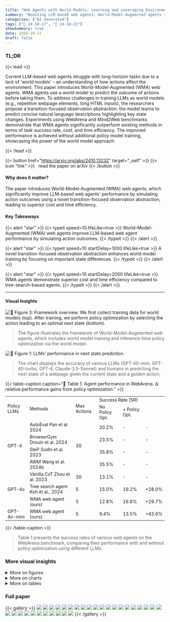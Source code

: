 ```yaml
---
title: "Web Agents with World Models: Learning and Leveraging Environment Dynamics in Web Navigation"
summary: "Boosting LLM-based web agents: World-Model-Augmented agents simulate action outcomes, improving decision-making and efficiency."
categories: ["AI Generated"]
tags: ["🔖 24-10-17", "🤗 24-10-21"]
showSummary: true
date: 2024-10-17
draft: false
---
```


### TL;DR


{{< lead >}}

Current LLM-based web agents struggle with long-horizon tasks due to a lack of 'world models' – an understanding of how actions affect the environment. This paper introduces World-Model-Augmented (WMA) web agents.  WMA agents use a world model to predict the outcome of actions before taking them.  To address challenges in training LLMs as world models (e.g., repetitive webpage elements, long HTML inputs), the researchers propose a transition-focused observation abstraction:  the model learns to predict concise natural language descriptions highlighting key state changes. Experiments using WebArena and Mind2Web benchmarks demonstrate that WMA agents significantly outperform existing methods in terms of task success rate, cost, and time efficiency.  The improved performance is achieved without additional policy model training, showcasing the power of the world model approach.

{{< /lead >}}


{{< button href="https://arxiv.org/abs/2410.13232" target="_self" >}}
{{< icon "link" >}} &nbsp; read the paper on arXiv
{{< /button >}}

#### Why does it matter?
The paper introduces World-Model-Augmented (WMA) web agents, which significantly improve LLM-based web agents' performance by simulating action outcomes using a novel transition-focused observation abstraction, leading to superior cost and time efficiency.
#### Key Takeaways

{{< alert "star" >}}
{{< typeit speed=10 lifeLike=true >}} World-Model-Augmented (WMA) web agents improve LLM-based web agent performance by simulating action outcomes. {{< /typeit >}}
{{< /alert >}}

{{< alert "star" >}}
{{< typeit speed=10 startDelay=1000 lifeLike=true >}} A novel transition-focused observation abstraction enhances world model training by focusing on important state differences. {{< /typeit >}}
{{< /alert >}}

{{< alert "star" >}}
{{< typeit speed=10 startDelay=2000 lifeLike=true >}} WMA agents demonstrate superior cost and time efficiency compared to tree-search-based agents. {{< /typeit >}}
{{< /alert >}}

------
#### Visual Insights



![](figures/figures_4_0.png "🔼 Figure 3: Framework overview. We first collect training data for world models (top). After training, we perform policy optimization by selecting the action leading to an optimal next state (bottom).")

> The figure illustrates the framework of World-Model-Augmented web agents, which includes world model training and inference-time policy optimization via the world model.





![](charts/charts_3_0.png "🔼 Figure 1: LLMs' performance in next state prediction.")

> The chart displays the accuracy of various LLMs (GPT-40-mini, GPT-40-turbo, GPT-4, Claude-3.5-Sonnet) and humans in predicting the next state of a webpage given the current state and a golden action.





{{< table-caption caption="🔽 Table 1: Agent performance in WebArena. Δ: relative performance gains from policy optimization." >}}
<table id='1' style='font-size:14px'><tr><td rowspan="2">Policy LLMs</td><td rowspan="2">Methods</td><td rowspan="2">Max Actions</td><td colspan="2">Success Rate (SR)</td><td rowspan="2"></td></tr><tr><td>No Policy Opt.</td><td>+ Policy Opt.</td></tr><tr><td rowspan="4">GPT-4</td><td>AutoEval Pan et al. 2024</td><td rowspan="4">30</td><td>20.2%</td><td>-</td><td>-</td></tr><tr><td>BrowserGym Drouin et al. 2024</td><td>23.5%</td><td>-</td><td>-</td></tr><tr><td>SteP Sodhi et al. 2023</td><td>35.8%</td><td>-</td><td>-</td></tr><tr><td>AWM Wang et al. 2024b</td><td>35.5%</td><td>-</td><td>-</td></tr><tr><td rowspan="3">GPT-4o</td><td>Vanilla CoT Zhou et al. 2023</td><td>30</td><td>13.1%</td><td>-</td><td>-</td></tr><tr><td>Tree search agent Koh et al., 2024</td><td>5</td><td>15.0%</td><td>19.2%</td><td>+28.0%</td></tr><tr><td>WMA web agent (ours)</td><td>5</td><td>12.8%</td><td>16.6%</td><td>+29.7%</td></tr><tr><td>GPT-4o-mini</td><td>WMA web agent (ours)</td><td>5</td><td>9.4%</td><td>13.5%</td><td>+43.6%</td></tr></table>{{< /table-caption >}}

> Table 1 presents the success rates of various web agents on the WebArena benchmark, comparing their performance with and without policy optimization using different LLMs.



### More visual insights

<details>
<summary>More on figures
</summary>


![](figures/figures_4_1.png "🔼 Figure 3: Framework overview. We first collect training data for world models (top). After training, we perform policy optimization by selecting the action leading to an optimal next state (bottom).")

> The figure illustrates the framework of World-Model-Augmented (WMA) web agents, showing the process of world model training and inference-time policy optimization.


![](figures/figures_6_0.png "🔼 Figure 5: The overview of transition-focused observation abstraction.")

> The figure illustrates the process of transition-focused observation abstraction, highlighting the use of the Hungarian algorithm to identify key differences between consecutive observations and their transformation into free-form natural language descriptions.


![](figures/figures_6_1.png "🔼 Figure 5: The overview of transition-focused observation abstraction.")

> The figure illustrates the transition-focused observation abstraction process, showing how the Hungarian algorithm matches elements between consecutive observations to highlight important state differences, which are then converted into a free-form natural language description by an LLM.


![](figures/figures_6_2.png "🔼 Figure 5: The overview of transition-focused observation abstraction.")

> The figure illustrates the process of transition-focused observation abstraction, showing how the Hungarian algorithm matches elements between consecutive observations and an LLM generates a free-form description highlighting state differences.


![](figures/figures_20_0.png "🔼 Figure 8: Human annotation interface for preliminary analysis I in §3.1.")

> The figure shows the user interface used for human annotation in the preliminary analysis I, where annotators were asked to identify the next state given the current state and an action.


![](figures/figures_20_1.png "🔼 Figure 10: Erroneous example (Counterfactual imagination). The model predicts that specific products (96 TY CITY86 Bmw 740i Limited Collector Hoodie Men's Close; Toyota 86 Bad Institute Monkey Champagne Cup, Volkswagen A9 Bug Pick Dead Red) will appear in the next observation, while this specific page does not list them as the products for sell.")

> The figure shows an example of a counterfactual imagination error in the world model's prediction, where non-existent products are predicted to appear on the next observation.


![](figures/figures_21_0.png "🔼 Figure 11: Erroneous example (Correct yet overly generic statements). “Comprehensive layout")

> The figure shows an example of an erroneous prediction where the model provides overly generic statements instead of specific details about the next state observation.


![](figures/figures_21_1.png "🔼 Figure 12: Erroneous example (Others). The predicted next state (i.e., contributions and activities) is actually several steps further away from the current time step.")

> The figure shows an example of an erroneous prediction made by the world model, where the predicted next state is several steps ahead of the actual next state.


![](figures/figures_22_0.png "🔼 Figure 13: Successful example (Mind2Web). WMA web agent successfully inferences on the Mind2Web benchmark (menards task #0). Using the policy model (i.e., GPT-40), WMA web agent selects the most proper action click [208] by leveraging its learned environment dynamics.")

> The figure shows a successful example of the WMA web agent using a policy model (GPT-40) to select the optimal action (click [208]) on the Mind2Web benchmark (menards task #0) by leveraging its learned environment dynamics.


![](figures/figures_23_0.png "🔼 Figure 5: The overview of transition-focused observation abstraction.")

> The figure illustrates the process of transition-focused observation abstraction, highlighting the steps involved in transforming raw observations into free-form natural language descriptions that emphasize state differences.


</details>



<details>
<summary>More on charts
</summary>


![](charts/charts_3_1.png "🔼 Figure 2: LLMs' performance in action selection (w/ and w/o next states).")

> The chart compares LLMs' performance in differentiating the golden action from negative actions when they are or are not provided with the outcome of each action candidate.


![](charts/charts_5_0.png "🔼 Figure 4: Sequence length distribution of different observation representations.")

> The figure shows the token length distributions of three different observation representations used for training the world models in the paper.


![](charts/charts_9_0.png "🔼 Figure 6: Ablation on the number of sampled actions (k).")

> The chart displays the impact of varying the number of sampled actions (k) during inference-time policy optimization on the success rate of the WMA web agent and a baseline with no exploration.


</details>



<details>
<summary>More on tables
</summary>


{{< table-caption caption="🔽 Table 2: Domain-specific performance of agents using GPT-40-mini as policy models" >}}
<table id='3' style='font-size:14px'><tr><td>Methods / Domains</td><td>Shopping</td><td>CMS</td><td>Reddit</td><td>Gitlab</td><td>Map</td><td>Overall</td></tr><tr><td>Vanilla CoT (max actions = 5)</td><td>18.8%</td><td>8.2%</td><td>5.3%</td><td>3.1%</td><td>11.6%</td><td>9.4%</td></tr><tr><td>WMA web agent (ours)</td><td>19.3%</td><td>11.5%</td><td>7.9%</td><td>8.7%</td><td>22.3%</td><td>13.5%</td></tr><tr><td></td><td>+3%</td><td>+40%</td><td>+49%</td><td>+181%</td><td>+92%</td><td>+44%</td></tr></table>{{< /table-caption >}}

> Table 2 presents the domain-specific performance of agents using GPT-40-mini as policy models, showing the success rate across various domains within the WebArena benchmark and the relative performance gains achieved through policy optimization with world models.


{{< table-caption caption="🔽 Table 3: Success rate on Mind2Web tests using GPT-3.5-Turbo as policy models. EA = element accuracy; EF = element filtering; AF₁ = action F₁; * = results from the original paper." >}}
<table id='1' style='font-size:14px'><tr><td rowspan="2">Methods</td><td colspan="4">Cross-Task</td><td colspan="4">Cross- Website</td><td colspan="4">Cross-Domain</td></tr><tr><td>EA</td><td>AF1</td><td>Step SR</td><td>SR</td><td>EA</td><td>AF1</td><td>Step SR</td><td>SR</td><td>EA</td><td>AF1</td><td>Step SR</td><td>SR</td></tr><tr><td>Synapse*</td><td>34.4%</td><td>-</td><td>30.6%</td><td>2.0%</td><td>28.8%</td><td>-</td><td>23.4%</td><td>1.1%</td><td>29.4%</td><td>-</td><td>25.9%</td><td>1.6%</td></tr><tr><td>HTML-T5-XL*</td><td>60.6%</td><td>81.7%</td><td>57.8%</td><td>10.3%</td><td>47.6%</td><td>71.9%</td><td>42.9%</td><td>5.6%</td><td>50.2%</td><td>74.9%</td><td>48.3%</td><td>5.1%</td></tr><tr><td>MindAct*</td><td>41.6%</td><td>60.6%</td><td>36.2%</td><td>2.0%</td><td>35.8%</td><td>51.1%</td><td>30.1%</td><td>2.0%</td><td>21.6%</td><td>52.8%</td><td>18.6%</td><td>1.0%</td></tr><tr><td>AWM (w/ EF)*</td><td>50.6%</td><td>57.3%</td><td>45.1%</td><td>4.8%</td><td>41.4%</td><td>46.2%</td><td>33.7%</td><td>2.3%</td><td>36.4%</td><td>41.6%</td><td>32.6%</td><td>0.7%</td></tr><tr><td>AWM (w/o EF)</td><td>78.3%</td><td>74.1%</td><td>62.8%</td><td>15.3%</td><td>74.7%</td><td>70.1%</td><td>58.6%</td><td>6.2%</td><td>74.8%</td><td>71.2%</td><td>60.7%</td><td>9.5%</td></tr><tr><td>AWM+WMA (ours)</td><td>79.9%</td><td>75.8%</td><td>67.0%</td><td>25.4%</td><td>75.7%</td><td>72.1%</td><td>61.3%</td><td>8.5%</td><td>75.9%</td><td>72.6%</td><td>63.4%</td><td>10.1%</td></tr></table>{{< /table-caption >}}

> Table 3 presents a comparison of the success rates of various methods on the Mind2Web benchmark, highlighting the performance improvements achieved by incorporating the world model.


{{< table-caption caption="🔽 Table 4: Head-to-head comparison of Tree search agent (results are from Koh et al. (2024)) and ours regarding (i) SR and (ii) API cost, and (iii) inference time. We use GPT-40 for policy models." >}}
<table id='1' style='font-size:16px'><tr><td>Methods</td><td>Shopping</td><td>CMS</td><td>Reddit</td><td>Gitlab</td><td>Map</td><td>API cost</td><td>Inference time (sec)</td></tr><tr><td>Tree search agent</td><td>28.1%</td><td>16.5%</td><td>10.5%</td><td>13.3%</td><td>25.8%</td><td>$2.7</td><td>748.3</td></tr><tr><td>WMA (ours)</td><td>20.8%</td><td>14.3%</td><td>10.5%</td><td>13.3%</td><td>26.8%</td><td>$0.4</td><td>140.3</td></tr></table>{{< /table-caption >}}

> Table 4 compares the performance of the proposed WMA web agent and the Tree search agent in terms of success rate, API cost, and inference time on the WebArena benchmark.


{{< table-caption caption="🔽 Table 5: Results of the ablation study in WebArena." >}}
<table id='3' style='font-size:16px'><tr><td rowspan="2">Settings</td><td colspan="2">World Model</td><td colspan="4">Success Rate (SR)</td></tr><tr><td>Use</td><td>Training</td><td>Shopping</td><td>Gitlab</td><td>Map</td><td>Overall</td></tr><tr><td>w/o next states in reward estimation (§4.2</td><td>X</td><td>X</td><td>28.0%</td><td>6.0%</td><td>19.0%</td><td>18.0%</td></tr><tr><td>w/o training world models (§4 1</td><td></td><td>X</td><td>30.0%</td><td>10.0%</td><td>15.0%</td><td>17.5%</td></tr><tr><td>w/o abstracting observations ($4. T 2</td><td></td><td></td><td>22.0%</td><td>6.0%</td><td>15.0%</td><td>14.5%</td></tr><tr><td>WMA (ours)</td><td></td><td></td><td>32.0%</td><td>14.0%</td><td>21.0%</td><td>22.0%</td></tr></table>{{< /table-caption >}}

> Table 5 presents the ablation study results on WebArena, showing the impact of different components of the proposed World-Model-Augmented (WMA) web agent on success rates across various domains.


{{< table-caption caption="🔽 Table 6: Performance with different value functions." >}}
<table id='10' style='font-size:14px'><tr><td>Function</td><td>Training</td><td>SR</td></tr><tr><td></td><td>X</td><td>12.7%</td></tr><tr><td></td><td>V</td><td>13.5%</td></tr></table>{{< /table-caption >}}

> The table compares the performance of two different value functions, one fine-tuned and another using GPT-40-mini, in terms of success rate (SR) on the WebArena benchmark.


{{< table-caption caption="🔽 Table 1: Agent performance in WebArena. Δ: relative performance gains from policy optimization." >}}
<br><table id='6' style='font-size:14px'><tr><td>Methods</td><td>SR</td></tr><tr><td>Vanilla CoT</td><td>11.6%</td></tr><tr><td>Self-refine w/ our world model</td><td>13.4%</td></tr></table>{{< /table-caption >}}

> Table 1 presents the success rate of different web agents on the WebArena benchmark, comparing performance with and without policy optimization using world models.


{{< table-caption caption="🔽 Table 1: Agent performance in WebArena. Δ: relative performance gains from policy optimization." >}}
<br><table id='2' style='font-size:16px'><tr><td>Input : States Ot = [et, · · · , en-1], Ot+1 = [et+1 , · . · , ett11]. Each ei ni, role Vi,</td></tr><tr><td>has name location li⌀ Weights Wn, Wr, WI⌀ Output: STao U ← ⌀ if len(ot+1) ≤ T . len(ot) then # Construct cost matrix for Hungarian matching Ci,j ← Wn · 1nt=nt+1 + Wr · 1rt=rt+1 + WI · 陵 - It+11 # Apply Hungarian algorithm to find optimal matching M* ← argmin Ei,j Ci,j · Mi,j M # Identify unmatched elements U ← {j\M*,j = 0, Vi E {0, . · . , n - 1}} end if len(U) ≥ m - n or U = ⌀ then St+1 ← Ot+1 else # Construct TaO state based on unmatched and nearby elements St+1 ← [et+1|j E U or (len(U) ≤ x and minuEU |u - jl ≤ y)] end</td></tr></table>{{< /table-caption >}}

> This table presents the success rates of various web agents on the WebArena benchmark, comparing performance with and without policy optimization, and showing the relative gains achieved.


{{< table-caption caption="🔽 Table 1: Agent performance in WebArena. Δ: relative performance gains from policy optimization." >}}
<table id='24' style='font-size:20px'><tr><td>Prompt for preliminary analysis 1: next state prediction</td></tr><tr><td>Select the next state according to the current state and the current action. Clearly state which option (A to J) you are selecting. Please generate the final answer after the identifier "[Answer]" as "[Answer] <only_alphabet_of_your_answer> ". [Input] OBSERVATION: {observation} URL: {url} OBJECTIVE: {objective} CURRENT ACTION: {gold_action} NEXT STATE CHOICES: {choices} [Output]</td></tr></table>{{< /table-caption >}}

> Table 1 presents the success rates of various web agents on the WebArena benchmark, comparing their performance with and without policy optimization using world models.


{{< table-caption caption="🔽 Table 1: Agent performance in WebArena. Δ: relative performance gains from policy optimization." >}}
<table id='0' style='font-size:14px'><tr><td>Prompt for preliminary analysis II: action selection w/o next state</td></tr><tr><td>You are an autonomous intelligent agent tasked with navigating a web browser. You will be given web-based tasks. These tasks will be accomplished by selecting the most appropriate action from a list of choices.</td></tr><tr><td>Here's the information you'll have:</td></tr><tr><td>The user's objective: This is the task you're trying to complete.</td></tr><tr><td>The current web page's accessibility tree: This is a simplified representation of the webpage, providing key information. The current web page's URL: This is the page you're currently navigating.</td></tr><tr><td>The open tabs: These are the tabs you have open.</td></tr><tr><td>The previous action: This is the action you just performed. It may be helpful to track your progress.</td></tr><tr><td>For each step, you will be presented with 10 possible actions (A to J). Your task is to select the most appropriate action to progress towards completing the user's objective.</td></tr><tr><td>The fall into several categories:</td></tr><tr><td>actions</td></tr><tr><td>Page Operation Actions:</td></tr><tr><td>Click: This action clicks on an element with a specific id on the webpage. this to type field</td></tr><tr><td>Type: Use content into a with a specific id. By default, the "Enter" key is pressed after typing unless specified otherwise. Hover: Hover over an element with a specific id.</td></tr><tr><td>Press: Simulates the pressing of a key combination on the keyboard (e.g., Ctrl+v).</td></tr><tr><td>Scroll: Scroll the page up or down.</td></tr><tr><td>Tab Management Actions:</td></tr><tr><td>New tab: Open a new, empty browser tab.</td></tr><tr><td>Tab focus: Switch the browser's focus to a specific tab using its index.</td></tr><tr><td>Close tab: Close the currently active tab.</td></tr><tr><td>URL Navigation Actions:</td></tr><tr><td>Goto: Navigate to a specific URL. Go back: Navigate to the previously viewed page.</td></tr><tr><td>Go forward: Navigate to the next page (if a previous 'go_ back' action was performed).</td></tr><tr><td>Completion Action:</td></tr><tr><td></td></tr><tr><td>Stop: Select this action when you believe the task is complete. If the objective is to find a text-based answer, the answer will be included in the action description.</td></tr><tr><td>Additional information:</td></tr><tr><td>If you want to visit other websites, check out the homepage at http://homepage.com. It has a list of websites you can visit.</td></tr><tr><td>http://homepage.com/password.html lists all the account names and passwords for the websites. You can use them to log in to the websites.</td></tr><tr><td>To be successful, it is very important to follow these rules:</td></tr><tr><td>- Choose only an action that is valid given the current observation.</td></tr><tr><td>- Select only one action at a time.</td></tr><tr><td>- Follow the examples to reason step by step before selecting the next action.</td></tr><tr><td>- When you believe you have achieved the objective, select the "stop" action if it's available among the choices.</td></tr><tr><td>- Please generate the final answer the identifier "[Answer]" as "[Answer] <alphabet_of_ the_answer_ choice>".</td></tr><tr><td>[Input]</td></tr><tr><td>OBSERVATION:</td></tr><tr><td>{observation}</td></tr><tr><td>URL: {url}</td></tr><tr><td>OBJECTIVE: {objective}</td></tr><tr><td>PREVIOUS ACTION: {previous_action}</td></tr><tr><td>ACTION CHOICES: {choices}</td></tr><tr><td>[Output]</td></tr></table>{{< /table-caption >}}

> Table 1 presents the performance of various web agents on the WebArena benchmark, comparing their success rates with and without policy optimization, and showing the relative performance gains achieved through policy optimization.


{{< table-caption caption="🔽 Table 1: Agent performance in WebArena. Δ: relative performance gains from policy optimization." >}}
<br><table id='1' style='font-size:14px'><tr><td>agent a web browser.</td></tr><tr><td>You are an autonomous intelligent tasked with navigating You will be given web-based tasks. These tasks will be accomplished by selecting the most appropriate action and the resulting next state transition from a list of choices.</td></tr><tr><td>Here's the information you'll have:</td></tr><tr><td>The user's objective: This is the task you're trying to complete.</td></tr><tr><td>The current web page's accessibility tree: This is a simplified representation of the webpage, providing key information. The current web page's URL: This is the page you're currently navigating.</td></tr><tr><td>The open tabs: These are the tabs you have open.</td></tr><tr><td>The previous action: This is the action you just performed. It may be helpful to track your progress.</td></tr><tr><td>For each step, you will be presented with 10 possible actions (A to J). Your task is to select the most appropriate action to progress towards completing the user's objective.</td></tr><tr><td>The actions fall into several categories:</td></tr><tr><td>Page Operation Actions:</td></tr><tr><td>Click: This action clicks on an element with a specific id on the webpage.</td></tr><tr><td>Type: Use this to type content into a field with a specific id. By default, the "Enter" key is pressed after typing unless specified otherwise.</td></tr><tr><td>Hover: Hover over an element with a specific id.</td></tr><tr><td>Press: Simulates the pressing of a key combination on the keyboard (e.g., Ctrl+v).</td></tr><tr><td>Scroll: Scroll the page up or down.</td></tr><tr><td>Tab Management Actions:</td></tr><tr><td>New tab: Open a new, empty browser tab.</td></tr><tr><td>Tab focus: Switch the browser's focus to a specific tab using its index.</td></tr><tr><td>Close tab: Close the currently active tab. URL Navigation Actions:</td></tr><tr><td>Goto: Navigate to a specific URL.</td></tr><tr><td>Go back: Navigate to the previously viewed page.</td></tr><tr><td>Go forward: Navigate to the next page (if a previous 'go_back' action was performed).</td></tr><tr><td>Completion Action:</td></tr><tr><td>Stop: Select this action when you believe the task is complete. If the objective is to find a text-based answer, the answer will be included in the action description.</td></tr><tr><td>Additional information:</td></tr><tr><td>If you want to visit other websites, check out the homepage at http://homepage.com. It has a list of websites you can visit.</td></tr><tr><td>http://homepage.com/password.html lists all the account names and passwords for the websites. You can use them to log in to the websites.</td></tr><tr><td>To be successful, it is very important to follow these rules:</td></tr><tr><td>- Choose only an action that is valid given the current observation.</td></tr><tr><td>- Select only one action at a time.</td></tr><tr><td>- Follow the examples to reason step by step before selecting the next action.</td></tr><tr><td>- When you believe you have achieved the objective, select the "stop" action if it's available among the choices.</td></tr><tr><td>Your response should be structured as follows:</td></tr><tr><td>- You have to choose to proceed to the next state that best aligns with the user's objective.</td></tr><tr><td>- First think about the most promising next state provided after each action, separeted by "-".</td></tr><tr><td>- Then, you choose the action that leads to the promising state.</td></tr><tr><td>- Clearly state which action (A to J) you are selecting.</td></tr><tr><td>- Please generate the final answer the identifier "[Answer]" as "[Answer] <alphabet_of_your_answer_choice>".</td></tr><tr><td>[Input]</td></tr><tr><td>OBSERVATION:</td></tr><tr><td>{observation}</td></tr><tr><td>URL: {url}</td></tr><tr><td>OBJECTIVE: {objective}</td></tr><tr><td>PREVIOUS ACTION: {previous_action}</td></tr><tr><td>ACTION CHOICES: {choices}</td></tr><tr><td></td></tr><tr><td>[Output]</td></tr></table>{{< /table-caption >}}

> Table 1 presents a comparison of different web agent methods on the WebArena benchmark, showing their success rates with and without policy optimization, and the relative performance improvement achieved through policy optimization.


{{< table-caption caption="🔽 Table 1: Agent performance in WebArena. Δ: relative performance gains from policy optimization." >}}
<table id='0' style='font-size:14px'><tr><td>Prompt for refining TaO output</td></tr><tr><td>Summarize the key changes in the web page based on the following information:</td></tr><tr><td>New items: {new_items}</td></tr><tr><td>Updated items: {updated_ items}</td></tr><tr><td>Deleted items: {deleted_items}</td></tr><tr><td>When summarizing, follow these output format:</td></tr><tr><td>1. [First key change]</td></tr><tr><td>2. [Second key change]</td></tr><tr><td>3. [Third key change]</td></tr><tr><td>・・・</td></tr><tr><td>10. [Tenth key change]</td></tr></table>{{< /table-caption >}}

> Table 1 presents the performance of various web agents on the WebArena benchmark, showing improvements achieved through policy optimization with world models.


{{< table-caption caption="🔽 Table 1: Agent performance in WebArena. Δ: relative performance gains from policy optimization." >}}
<table id='0' style='font-size:14px'><tr><td>Prompt for Transition-focused observation abstraction during training time</td></tr><tr><td>You are an intelligent agent that predicts next state from the given current action, with your own logical reasoning. You will be given a web-based task.</td></tr><tr><td>Here's the information you'll have: This is the task you're trying to complete.\nThe current observation: This is a simplified representation of page's URL: This is the page you're currently navigating. The This is a simplified a Refer actual next state</td></tr><tr><td>The user's objective: the webpage, providing key information. observation guide your prediction, with The key changes in next state observation: A summary of the key changes between the current observation and the actual next state observation.</td></tr><tr><td>The current web</td></tr><tr><td>The previous actions: These are the action you just performed in the previous step. It may be helpful to track your progress. The current action: This is the current action that you performed to achieve the user's objective in the current observation. actual next state observation: representation of the webpage as result of the given current action.</td></tr><tr><td>to this provided to ensuring that your predicted state closely aligns the observed changes.</td></tr><tr><td></td></tr><tr><td>The format of previous actions and current action can fall into several categories: Operation</td></tr><tr><td>Page Actions: [id]' : This action clicks an element with a specific id on the webpage.</td></tr><tr><td>`click on `type [id] [content]` : Use this to type the content into the field with id. By default, the "Enter" key is pressed after typing unless press_enter_ after is set to 0, i.e., `type [id] [content] [0]`. `hover [id]' : Hover over an element with id. press [key_comb]' : Simulates the pressing of a key combination on the keyboard (e.g., Ctrl+v). `scroll [down]' or `scroll [up]` : Scroll the page up or down.</td></tr><tr><td></td></tr><tr><td></td></tr><tr><td>Tab Management Actions:</td></tr><tr><td>`new_tab : Open a new, empty browser tab. tab_focus [tab_index]' : Switch the browser's focus to a specific tab using its index. close_ tab` : Close the currently active tab.</td></tr><tr><td></td></tr><tr><td>URL Navigation Actions:</td></tr><tr><td>goto [url]' : Navigate to a specific URL.</td></tr><tr><td>go_back` : Navigate to the previously viewed page. go_forward` : Navigate to the next page (if a previous 'go_back' action was performed)</td></tr><tr><td>Completion Action:</td></tr><tr><td>`stop [answer]` : Issue this action when you believe the task is complete. If the objective is to find a text-based answer, provide in the bracket</td></tr><tr><td>the answer effect of current state the</td></tr><tr><td>To be successful, it is very important to understand the action on the next of webpage.</td></tr><tr><td>Follow the following rules for reasoning on next state prediction.</td></tr><tr><td>1. Please generate your answer starting with Let's think step by step, with your logical REASONING (after "[Rationale]"). 2. When you generate your logical reasoning, you must mention the key changes in next state observation given as input. of the next based the changed parts you mentioned.</td></tr><tr><td>then, state on</td></tr><tr><td>3. And you must generate a description</td></tr><tr><td>Start expected is that · ·· "</td></tr><tr><td>4. Generate the state prediction in the correct format. with a "[Next State] The effect phrase.</td></tr><tr><td>Demonstrations: ... (omitted)</td></tr></table>{{< /table-caption >}}

> Table 1 presents the success rate of different web agents on the WebArena benchmark, comparing their performance with and without policy optimization using world models.


{{< table-caption caption="🔽 Table 1: Agent performance in WebArena. Δ: relative performance gains from policy optimization." >}}
<table id='0' style='font-size:14px'><tr><td>Prompt for Transition-focused observation abstraction during inference time</td></tr><tr><td>You are an intelligent agent that predict next state from given current action, with your own logical reasoning. You will be given web-based tasks.</td></tr><tr><td>Here's the information you'll have:</td></tr><tr><td>The user's objective: This is the task you're trying to complete.</td></tr><tr><td>The current web page's accessibility tree: This is a simplified representation of the webpage, providing key information. The current web page's URL: This is the page you're currently navigating.</td></tr><tr><td>The previous action: This is the action you just performed. It may be helpful to track your progress.</td></tr><tr><td>The current action: This is the current action that you will perform to achieve the user's objective in the current web page's accessibility tree.</td></tr><tr><td>The format of previous actions and current action can fall into several categories:</td></tr><tr><td>Operation Actions:</td></tr><tr><td>Page  click [id]' : This action clicks on an element with a specific id on the webpage. `type [id] [content]` : Use this to type the content into the field with id. By default, the "Enter" key is pressed after typing unless press_enter_after is set to 0, i.e., `type [id] [content] [0]'.</td></tr><tr><td>`hover [id]' : Hover over an element with id. press [key_ comb]` : Simulates the pressing of a key combination on the keyboard (e.g., Ctrl+v). [down]` or `scroll [up]' : Scroll the page up or down.</td></tr><tr><td>scroll</td></tr><tr><td>Tab Management Actions:</td></tr><tr><td>`new_tab : Open a new, empty browser tab. tab_focus [tab_index]' : Switch the browser's focus to a specific tab using its index. close_tab` : Close the currently active tab.</td></tr><tr><td>URL Navigation Actions:</td></tr><tr><td>goto [url]' : Navigate to a specific URL.</td></tr><tr><td>go_back` : Navigate to the previously viewed page. go_forward` : Navigate to the next page (if a previous 'go_back' action was performed)</td></tr><tr><td>Completion Action:</td></tr><tr><td>`stop [answer]` : Issue this action when you believe the task is complete. If the objective is to find a text-based answer, provide the answer in the bracket</td></tr><tr><td></td></tr><tr><td>To be successful, it is very important to understand the effect of current action on the next state of the webpage. You need to verify whether the current action is successful to make an intended effect on the webpage. If so, please explicitly mention the evidence, otherwise describe why it was not successful.</td></tr><tr><td></td></tr><tr><td>Follow the following rules for reasoning on next state prediction. 1. Please generate your answer starting with Let's think step by step, with your logical REASONING. identify and the changed parts of the [accessibility next state on the given current action.</td></tr><tr><td>2. When you generate your logical reasoning, you must mention only tree] for the based And then, you must generate a description of the next state based on the changed parts you identified.</td></tr><tr><td>State]</td></tr><tr><td>Generate the state a "[Next The expected effect is that · phrase.". "</td></tr><tr><td>prediction with · ·</td></tr><tr><td>the</td></tr><tr><td>3. 4. in correct format. Start . ··</td></tr><tr><td>examples: (omitted)</td></tr></table>{{< /table-caption >}}

> Table 1 presents a comparison of various web agents' performance on the WebArena benchmark, highlighting the relative improvement achieved through policy optimization with and without the proposed world model.


{{< table-caption caption="🔽 Table 1: Agent performance in WebArena. Δ: relative performance gains from policy optimization." >}}
<table id='0' style='font-size:14px'><tr><td>Prompt for value function Response Format: 1. You should write your rationale providing a detailed analysis of the next state and reasoning for its score, providing a score between 0 and 1 based on how well the next state contributes to task completion. Output Format: [Rationale] <your thought> [Score] <a value between 0 and 1></td></tr><tr><td>You are an expert in evaluating and guiding a web navigation agent. Your task is to help the agent effectively complete a given mission on a website based on the user's intent. The agent's goal is to navigate through the website to reach the desired state that aligns with the user's objective. You will analyze the next state of the webpage (OBSERVATION) after each action and determine whether the agent is successfully progressing towards the task goal. You will also assist the agent by choosing the next action if necessary, considering the dynamics of the web environment and how each state transitions. Key Points: 1. Understand the intent: - Identify the user's goal (e.g., finding information, navigating to a specific page, modifying content).\n- Make sure the next state of the webpage aligns with achieving that goal based on the current state and user's intent. 2. Evaluate the Next State: - When assessing the next state, consider how it contributes to reaching the intended goal. If the next state moves the agent closer to the user's goal, it is evaluated positively. - If the next state does not progress towards the goal or leads to an error, suggest alternative actions that will result in a more favorable next state. 3. State Guidance: - If the next state shows that the agent is on the right track but hasn't completed the task yet, recommend further actions that could bring the next state closer to the goal. Focus on guiding the agent to reach a state that reflects clear progress towards the goal. 4. Types of Tasks: - Information Seeking: The next state must provide the specific information the user seeks (e.g., product price, reviews). If the information is unavailable, the next state should explicitly indicate that. - Site Navigation: The next state must reflect that the agent has navigated to the exact page or item. Check if the state includes content based on the user's intent. - Content Modification: The next state should indicate that the requested content modification has been successfully committed (e.g., form submission, comment posting). - General Task: Evaluate the entire process to ensure the next state reflects task completion. Stop actions should only be issued when the objective is met. 5. Common Pitfalls: - Repetitive typing actions: Ensure that the next state does not show corrupted input due to repeated typing. - Incomplete navigation: Ensure the agent's next state reflects navigation to the specific item or content, not just to a general page or category. Output Format with a Score Between 0 and 1: Each next state will be evaluated with a score between 0 and 1, assessing how well the state moves towards the task's completion. This score provides nuanced feedback on the state's effectiveness. 0: The next state is a failure or leads away from the task. Values closer to 0 (e.g., 0.1, 0.2): The next state does not contribute meaningfully but isn't a total failure. 0.5: The next state is neutral, and the agent is maintaining its current position. Values closer to 1 (e.g., 0.7, 0.8): The next state is helpful and moves the agent closer to the task goal. 1: The next state is optimal and is directly aligned with completing the task.</td></tr></table>{{< /table-caption >}}

> This table presents the performance comparison of different web agents on the WebArena benchmark, showing their success rates with and without policy optimization, and the relative performance gains.


{{< table-caption caption="🔽 Table 1: Agent performance in WebArena. Δ: relative performance gains from policy optimization." >}}
<table id='0' style='font-size:14px'><tr><td>Prompt for baseline CoT</td></tr><tr><td>You are an autonomous intelligent agent tasked with navigating a web browser. You will be given web-based tasks. These tasks will be accomplished through the use of specific actions you can issue.</td></tr><tr><td>Here's the information you'll have:</td></tr><tr><td>The user's objective: This is the task you're trying to complete. simplified representation of</td></tr><tr><td>The current web page's accessibility tree: This is a the webpage, providing key information. The current web page's URL: This is the page you're currently navigating.</td></tr><tr><td>The open tabs: These are the tabs you have open.</td></tr><tr><td>The previous action: This is the action you just performed. It may be helpful to track your progress.</td></tr><tr><td>The actions you can perform fall into several categories:</td></tr><tr><td>Page Operation Actions:</td></tr><tr><td>`click [id]' : This action clicks on an element with a specific id on the webpage. `type [id] [content] [press_enter_ after=0|1]: Use this to type the content into the field with id. By default, the "Enter" key is pressed after typing unless press_enter_after is set to 0. `hover [id]' : Hover over an element with id. [key_ comb]` : Simulates the pressing of a key combination on the keyboard (e.g., Ctrl+v). [direction=down|up]` : Scroll the page up or down.</td></tr><tr><td>press scroll</td></tr><tr><td></td></tr><tr><td>Tab Management Actions:</td></tr><tr><td>`new_tab` : Open a new, empty browser tab. tab_focus [tab_index]` : Switch the browser's focus to a specific tab using its index. close_tab` : Close the currently active tab.</td></tr><tr><td></td></tr><tr><td></td></tr><tr><td>URL Navigation Actions: goto [url]' : Navigate to a specific URL. go_back` : Navigate to the previously viewed page. : Navigate to the next page (if a previous 'go_back' action was performed).</td></tr><tr><td>go_forward`</td></tr><tr><td></td></tr><tr><td>Completion Action: `stop [answer]` : Issue this action when you believe the task is complete. If the objective is to find a text-based answer, provide the answer in the bracket.</td></tr><tr><td></td></tr><tr><td>Homepage:</td></tr><tr><td>websites, homepage</td></tr><tr><td>If you want to visit other check out the at http://homepage.com. It has a list of websites you can visit. http://homepage.com/password.html lists all the account name and password for the websites. You can use them to log in to the websites.</td></tr><tr><td>To be successful, it is very important to follow the following rules:</td></tr><tr><td>1. You should only issue an action that is valid given the current observation 2. You should only issue one action at a time. the reason step by step and then issue the next action. action will perform is" phrase, followed by</td></tr><tr><td>3. You should follow examples to 4. Generate the action in the correct format. Start with a "In summary, the next I action inside ······ For example, "In summary, the next action I will perform is " click [1234]````. Issue stop action when you think you have achieved the objective. Don't generate anything after stop.</td></tr><tr><td></td></tr><tr><td>5.</td></tr><tr><td></td></tr><tr><td>"examples"</td></tr><tr><td></td></tr><tr><td>(omitted)</td></tr></table>{{< /table-caption >}}

> This table presents the success rates of different web agents on the WebArena benchmark, comparing their performance with and without policy optimization, and showing the relative performance gains achieved through policy optimization.


{{< table-caption caption="🔽 Table 1: Agent performance in WebArena. Δ: relative performance gains from policy optimization." >}}
<table id='0' style='font-size:14px'><tr><td>Prompt for self-refine</td></tr><tr><td>You are an autonomous intelligent agent tasked with navigating a web browser to achieve the user's objective. Based on your next state prediction, you need to decide whether to refine your current action to better accomplish the user's intent.</td></tr><tr><td>The format of previous actions and current action can fall into several categories:</td></tr><tr><td>Page Operation Actions: `click [id]' : This action clicks on an element with a specific id on the webpage. `type [id] [content]` : Use this to type the content into the field with id. By default, the "Enter" key is pressed after typing unless press enter_ after is set to 0, i.e., `type [id] [content] [0]`. `hover [id]' : Hover over an element with id. press [key_comb]' : Simulates the pressing of a key combination on the keyboard (e.g., Ctrl+v). scroll [down]` or `scroll [up]' : Scroll the page up or down. Tab Management Actions: `new_tab : Open a new, empty browser tab. tab_focus [tab] _index]' : Switch the browser's focus to a specific tab using its index. close_tab : Close the currently active tab.</td></tr><tr><td></td></tr><tr><td></td></tr><tr><td></td></tr><tr><td></td></tr><tr><td></td></tr><tr><td></td></tr><tr><td>URL Navigation Actions:</td></tr><tr><td>`goto [url]' : Navigate to a specific URL. go_back` : Navigate to the previously viewed page. go_forward` : Navigate to the next page (if a previous 'go_back' action was performed)</td></tr><tr><td></td></tr><tr><td></td></tr><tr><td>Completion Action: `stop [answer]` : Issue this action when you believe the task is complete. If the objective is to find a text-based answer, provide answer in the bracket.</td></tr><tr><td>the</td></tr><tr><td>When you refine the current action, let's think step-by-step. 1. Evaluate the Current Action: Review your current action and the reasoning behind it. prediction to assess how effectively the action contributes to the user's objective. necessary step. 2.</td></tr><tr><td>- - Utilize the next state -</td></tr><tr><td>Consider the overall progress toward the user's goal, and whether the action is a</td></tr><tr><td></td></tr><tr><td>Decide on Refinement:</td></tr><tr><td>Only refine</td></tr><tr><td>- your action if it does not meaningfully progress toward the user's intent or if it can be improved to better align with the objective. - If the action is a necessary step in the overall progress, proceed with the current action as is. 3. Refine the Action (if necessary):</td></tr><tr><td>- Think through the problem step-by-step to determine how to improve the action using insights from the next state prediction. - Re-express your reasoning, focusing on how to enhance the action. - a new action that is valid given the current observation and more effectively advances the 4. the Action</td></tr><tr><td>Generate user's goal. Follow Formatting Rules: - Only issue one action at a time. generating</td></tr><tr><td>After your reasoning, by inside</td></tr><tr><td>- start with a "In summary, the next action I will perform is" phrase, followed action 、 ····· For example, "<your thought>, In summary, the next action I will perform is " `click [1234]  stop action when you the objective. generate</td></tr><tr><td>5. Issue you think have achieved Don't anything after stop.</td></tr><tr><td></td></tr><tr><td></td></tr><tr><td>Remember:</td></tr><tr><td>When evaluating and refining the action, make sure to leverage the next state prediction, but also consider whether the action is an essential step toward achieving the user's goal. Only refine your action when it is truly necessary to better align with the user's intent.</td></tr></table>{{< /table-caption >}}

> This table presents the success rates of different web agents on the WebArena benchmark, comparing their performance with and without policy optimization, and shows relative performance gains achieved by incorporating the policy optimization.


</details>


### Full paper

{{< gallery >}}
<img src="paper_images/1.png" class="grid-w50 md:grid-w33 xl:grid-w25" />
<img src="paper_images/2.png" class="grid-w50 md:grid-w33 xl:grid-w25" />
<img src="paper_images/3.png" class="grid-w50 md:grid-w33 xl:grid-w25" />
<img src="paper_images/4.png" class="grid-w50 md:grid-w33 xl:grid-w25" />
<img src="paper_images/5.png" class="grid-w50 md:grid-w33 xl:grid-w25" />
<img src="paper_images/6.png" class="grid-w50 md:grid-w33 xl:grid-w25" />
<img src="paper_images/7.png" class="grid-w50 md:grid-w33 xl:grid-w25" />
<img src="paper_images/8.png" class="grid-w50 md:grid-w33 xl:grid-w25" />
<img src="paper_images/9.png" class="grid-w50 md:grid-w33 xl:grid-w25" />
<img src="paper_images/10.png" class="grid-w50 md:grid-w33 xl:grid-w25" />
<img src="paper_images/11.png" class="grid-w50 md:grid-w33 xl:grid-w25" />
<img src="paper_images/12.png" class="grid-w50 md:grid-w33 xl:grid-w25" />
<img src="paper_images/13.png" class="grid-w50 md:grid-w33 xl:grid-w25" />
<img src="paper_images/14.png" class="grid-w50 md:grid-w33 xl:grid-w25" />
<img src="paper_images/15.png" class="grid-w50 md:grid-w33 xl:grid-w25" />
<img src="paper_images/16.png" class="grid-w50 md:grid-w33 xl:grid-w25" />
<img src="paper_images/17.png" class="grid-w50 md:grid-w33 xl:grid-w25" />
<img src="paper_images/18.png" class="grid-w50 md:grid-w33 xl:grid-w25" />
<img src="paper_images/19.png" class="grid-w50 md:grid-w33 xl:grid-w25" />
<img src="paper_images/20.png" class="grid-w50 md:grid-w33 xl:grid-w25" />
<img src="paper_images/21.png" class="grid-w50 md:grid-w33 xl:grid-w25" />
<img src="paper_images/22.png" class="grid-w50 md:grid-w33 xl:grid-w25" />
<img src="paper_images/23.png" class="grid-w50 md:grid-w33 xl:grid-w25" />
<img src="paper_images/24.png" class="grid-w50 md:grid-w33 xl:grid-w25" />
<img src="paper_images/25.png" class="grid-w50 md:grid-w33 xl:grid-w25" />
<img src="paper_images/26.png" class="grid-w50 md:grid-w33 xl:grid-w25" />
<img src="paper_images/27.png" class="grid-w50 md:grid-w33 xl:grid-w25" />
<img src="paper_images/28.png" class="grid-w50 md:grid-w33 xl:grid-w25" />
<img src="paper_images/29.png" class="grid-w50 md:grid-w33 xl:grid-w25" />
<img src="paper_images/30.png" class="grid-w50 md:grid-w33 xl:grid-w25" />
<img src="paper_images/31.png" class="grid-w50 md:grid-w33 xl:grid-w25" />
{{< /gallery >}}